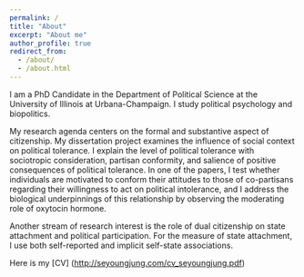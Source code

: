 ```yaml
---
permalink: /
title: "About"
excerpt: "About me"
author_profile: true
redirect_from: 
  - /about/
  - /about.html
---
```



I am a PhD Candidate in the Department of Political Science at the University of Illinois at Urbana-Champaign. I study political psychology and biopolitics.

My research agenda centers on the formal and substantive aspect of citizenship. My dissertation project examines the influence of social context on political tolerance. I explain the level of political tolerance with sociotropic consideration, partisan conformity, and salience of positive consequences of political tolerance. In one of the papers, I test whether individuals are motivated to conform their attitudes to those of co-partisans regarding their willingness to act on political intolerance, and I address the biological underpinnings of this relationship by observing the moderating role of oxytocin hormone. 

Another stream of research interest is the role of dual citizenship on state attachment and political participation. For the measure of state attachment, I use both self-reported and implicit self-state associations.

Here is my [CV] (http://seyoungjung.com/cv_seyoungjung.pdf)
